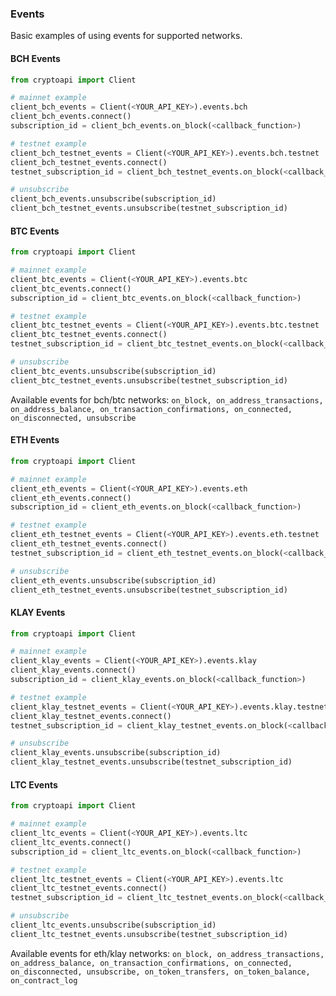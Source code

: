 ### Events

Basic examples of using events for supported networks.


#### BCH Events

```python
from cryptoapi import Client

# mainnet example
client_bch_events = Client(<YOUR_API_KEY>).events.bch
client_bch_events.connect()
subscription_id = client_bch_events.on_block(<callback_function>)

# testnet example
client_bch_testnet_events = Client(<YOUR_API_KEY>).events.bch.testnet
client_bch_testnet_events.connect()
testnet_subscription_id = client_bch_testnet_events.on_block(<callback_function>)

# unsubscribe
client_bch_events.unsubscribe(subscription_id)
client_bch_testnet_events.unsubscribe(testnet_subscription_id)
```

#### BTC Events

```python
from cryptoapi import Client

# mainnet example
client_btc_events = Client(<YOUR_API_KEY>).events.btc
client_btc_events.connect()
subscription_id = client_btc_events.on_block(<callback_function>)

# testnet example
client_btc_testnet_events = Client(<YOUR_API_KEY>).events.btc.testnet
client_btc_testnet_events.connect()
testnet_subscription_id = client_btc_testnet_events.on_block(<callback_function>)

# unsubscribe
client_btc_events.unsubscribe(subscription_id)
client_btc_testnet_events.unsubscribe(testnet_subscription_id)
```

Available events for bch/btc networks: `on_block, on_address_transactions, on_address_balance, on_transaction_confirmations, on_connected, on_disconnected, unsubscribe`

#### ETH Events

```python
from cryptoapi import Client

# mainnet example
client_eth_events = Client(<YOUR_API_KEY>).events.eth
client_eth_events.connect()
subscription_id = client_eth_events.on_block(<callback_function>)

# testnet example
client_eth_testnet_events = Client(<YOUR_API_KEY>).events.eth.testnet
client_eth_testnet_events.connect()
testnet_subscription_id = client_eth_testnet_events.on_block(<callback_function>)

# unsubscribe
client_eth_events.unsubscribe(subscription_id)
client_eth_testnet_events.unsubscribe(testnet_subscription_id)
```

#### KLAY Events

```python
from cryptoapi import Client

# mainnet example
client_klay_events = Client(<YOUR_API_KEY>).events.klay
client_klay_events.connect()
subscription_id = client_klay_events.on_block(<callback_function>)

# testnet example
client_klay_testnet_events = Client(<YOUR_API_KEY>).events.klay.testnet
client_klay_testnet_events.connect()
testnet_subscription_id = client_klay_testnet_events.on_block(<callback_function>)

# unsubscribe
client_klay_events.unsubscribe(subscription_id)
client_klay_testnet_events.unsubscribe(testnet_subscription_id)
```

#### LTC Events

```python
from cryptoapi import Client

# mainnet example
client_ltc_events = Client(<YOUR_API_KEY>).events.ltc
client_ltc_events.connect()
subscription_id = client_ltc_events.on_block(<callback_function>)

# testnet example
client_ltc_testnet_events = Client(<YOUR_API_KEY>).events.ltc
client_ltc_testnet_events.connect()
testnet_subscription_id = client_ltc_testnet_events.on_block(<callback_function>)

# unsubscribe
client_ltc_events.unsubscribe(subscription_id)
client_ltc_testnet_events.unsubscribe(testnet_subscription_id)
```

Available events for eth/klay networks: `on_block, on_address_transactions, on_address_balance, on_transaction_confirmations, on_connected, on_disconnected, unsubscribe, on_token_transfers, on_token_balance, on_contract_log`
